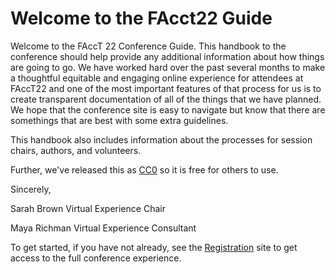 # Welcome to the FAcct22 Guide

Welcome to the FAccT 22 Conference Guide.  This handbook to the conference should
help provide any additional information about how things are going to go. We have
worked hard over the past several months to make a thoughtful equitable and
engaging online experience for attendees at FAccT22 and one of the most important
features of that process for us is to create transparent documentation of all
of the things that we have planned.  We hope that the conference site is easy to
navigate but know that there are somethings that are best with some extra guidelines.

This handbook also includes information about the processes for session chairs,
authors, and volunteers.

Further, we've released this as [CC0](https://creativecommons.org/share-your-work/public-domain/cc0/) so it is free for others to use.


Sincerely,

Sarah Brown
Virtual Experience Chair

Maya Richman
Virtual Experience Consultant




To get started, if you have not already, see the [Registration](https://facctconference.org/2022/registration.html) site to get access to the full conference experience.



<!-- [Conference Site]() -->
